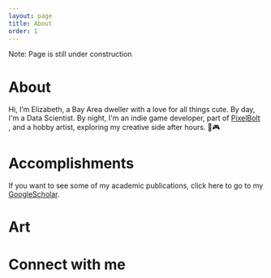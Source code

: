 ```yaml
---
layout: page
title: About
order: 1
---
```

Note: Page is still under construction  <br>

# About 
Hi, I’m Elizabeth, a Bay Area dweller with a love for all things cute. By day, I'm a Data Scientist. By night, I'm an indie game developer, part of <a href="https://pixelboltgames.wixsite.com/pixelbolt-games">PixelBolt </a>, and a hobby artist, exploring my creative side after hours. 🎨🎮



# Accomplishments

If you want to see some of my academic publications, click here to go to my <a href="https://scholar.google.com/citations?user=ytjqu-EAAAAJ&hl=en"> GoogleScholar</a>.

 
# Art 


# Connect with me 
  <a href="https://www.linkedin.com/in/elizabeth-tran-309a0045/" title="Linkedin"><i class="fab fa-linkedin"></i></a>
  <a href="https://https://github.com/elizabellatran/" title="GitHub"><i class="fab fa-github"></i></a>
  <a href="https://cutebrainpants.itch.io/" title="itch.io"><i class="fa-brands fa-itch-io"></i></a>
  <a href="https://www.youtube.com/@cutebrainpants/" title="YouTube"><i class="fab fa-youtube"></i></a>
  <a href="https://www.etsy.com/shop/MoonwispShop/" title="Etsy"><i class="fa-brands fa-etsy"></i></a>
